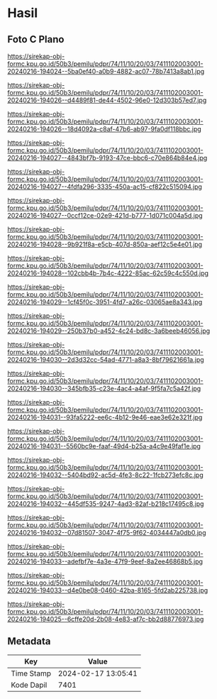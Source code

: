 # Hasil

## Foto C Plano

https://sirekap-obj-formc.kpu.go.id/50b3/pemilu/pdpr/74/11/10/20/03/7411102003001-20240216-194024--5ba0ef40-a0b9-4882-ac07-78b7413a8ab1.jpg

https://sirekap-obj-formc.kpu.go.id/50b3/pemilu/pdpr/74/11/10/20/03/7411102003001-20240216-194026--d4489f81-de44-4502-96e0-12d303b57ed7.jpg

https://sirekap-obj-formc.kpu.go.id/50b3/pemilu/pdpr/74/11/10/20/03/7411102003001-20240216-194026--18d4092a-c8af-47b6-ab97-9fa0df118bbc.jpg

https://sirekap-obj-formc.kpu.go.id/50b3/pemilu/pdpr/74/11/10/20/03/7411102003001-20240216-194027--4843bf7b-9193-47ce-bbc6-c70e864b84e4.jpg

https://sirekap-obj-formc.kpu.go.id/50b3/pemilu/pdpr/74/11/10/20/03/7411102003001-20240216-194027--4fdfa296-3335-450a-ac15-cf822c515094.jpg

https://sirekap-obj-formc.kpu.go.id/50b3/pemilu/pdpr/74/11/10/20/03/7411102003001-20240216-194027--0ccf12ce-02e9-421d-b777-1d071c004a5d.jpg

https://sirekap-obj-formc.kpu.go.id/50b3/pemilu/pdpr/74/11/10/20/03/7411102003001-20240216-194028--9b921f8a-e5cb-407d-850a-aef12c5e4e01.jpg

https://sirekap-obj-formc.kpu.go.id/50b3/pemilu/pdpr/74/11/10/20/03/7411102003001-20240216-194028--102cbb4b-7b4c-4222-85ac-62c59c4c550d.jpg

https://sirekap-obj-formc.kpu.go.id/50b3/pemilu/pdpr/74/11/10/20/03/7411102003001-20240216-194029--1cf45f0c-3951-4fd7-a26c-03065ae8a343.jpg

https://sirekap-obj-formc.kpu.go.id/50b3/pemilu/pdpr/74/11/10/20/03/7411102003001-20240216-194029--250b37b0-a452-4c24-bd8c-3a6beeb46056.jpg

https://sirekap-obj-formc.kpu.go.id/50b3/pemilu/pdpr/74/11/10/20/03/7411102003001-20240216-194030--2d3d32cc-54ad-4771-a8a3-8bf79621661a.jpg

https://sirekap-obj-formc.kpu.go.id/50b3/pemilu/pdpr/74/11/10/20/03/7411102003001-20240216-194030--345bfb35-c23e-4ac4-a4af-9f5fa7c5a42f.jpg

https://sirekap-obj-formc.kpu.go.id/50b3/pemilu/pdpr/74/11/10/20/03/7411102003001-20240216-194031--93fa5222-ee6c-4b12-9e46-eae3e62e321f.jpg

https://sirekap-obj-formc.kpu.go.id/50b3/pemilu/pdpr/74/11/10/20/03/7411102003001-20240216-194031--5560bc9e-faaf-49d4-b25a-a4c9e49faf1e.jpg

https://sirekap-obj-formc.kpu.go.id/50b3/pemilu/pdpr/74/11/10/20/03/7411102003001-20240216-194032--5404bd92-ac5d-4fe3-8c22-1fcb273efc8c.jpg

https://sirekap-obj-formc.kpu.go.id/50b3/pemilu/pdpr/74/11/10/20/03/7411102003001-20240216-194032--445df535-9247-4ad3-82af-b218c17495c8.jpg

https://sirekap-obj-formc.kpu.go.id/50b3/pemilu/pdpr/74/11/10/20/03/7411102003001-20240216-194032--07d81507-3047-4f75-9f62-4034447a0db0.jpg

https://sirekap-obj-formc.kpu.go.id/50b3/pemilu/pdpr/74/11/10/20/03/7411102003001-20240216-194033--adefbf7e-4a3e-47f9-9eef-8a2ee46868b5.jpg

https://sirekap-obj-formc.kpu.go.id/50b3/pemilu/pdpr/74/11/10/20/03/7411102003001-20240216-194033--d4e0be08-0460-42ba-8165-5fd2ab225738.jpg

https://sirekap-obj-formc.kpu.go.id/50b3/pemilu/pdpr/74/11/10/20/03/7411102003001-20240216-194025--6cffe20d-2b08-4e83-af7c-bb2d88776973.jpg


## Metadata

| Key        | Value               |
| ---------- | ------------------- |
| Time Stamp | 2024-02-17 13:05:41 |
| Kode Dapil | 7401                |



